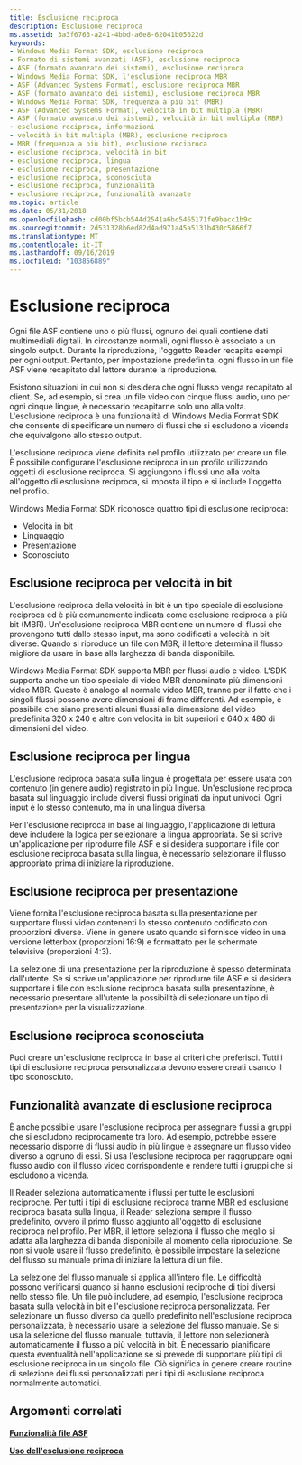 ```yaml
---
title: Esclusione reciproca
description: Esclusione reciproca
ms.assetid: 3a3f6763-a241-4bbd-a6e8-62041b05622d
keywords:
- Windows Media Format SDK, esclusione reciproca
- Formato di sistemi avanzati (ASF), esclusione reciproca
- ASF (formato avanzato dei sistemi), esclusione reciproca
- Windows Media Format SDK, l'esclusione reciproca MBR
- ASF (Advanced Systems Format), esclusione reciproca MBR
- ASF (formato avanzato dei sistemi), esclusione reciproca MBR
- Windows Media Format SDK, frequenza a più bit (MBR)
- ASF (Advanced Systems Format), velocità in bit multipla (MBR)
- ASF (formato avanzato dei sistemi), velocità in bit multipla (MBR)
- esclusione reciproca, informazioni
- velocità in bit multipla (MBR), esclusione reciproca
- MBR (frequenza a più bit), esclusione reciproca
- esclusione reciproca, velocità in bit
- esclusione reciproca, lingua
- esclusione reciproca, presentazione
- esclusione reciproca, sconosciuta
- esclusione reciproca, funzionalità
- esclusione reciproca, funzionalità avanzate
ms.topic: article
ms.date: 05/31/2018
ms.openlocfilehash: cd00bf5bcb544d2541a6bc5465171fe9bacc1b9c
ms.sourcegitcommit: 2d531328b6ed82d4ad971a45a5131b430c5866f7
ms.translationtype: MT
ms.contentlocale: it-IT
ms.lasthandoff: 09/16/2019
ms.locfileid: "103856889"
---
```

# <a name="mutual-exclusion"></a>Esclusione reciproca

Ogni file ASF contiene uno o più flussi, ognuno dei quali contiene dati multimediali digitali. In circostanze normali, ogni flusso è associato a un singolo output. Durante la riproduzione, l'oggetto Reader recapita esempi per ogni output. Pertanto, per impostazione predefinita, ogni flusso in un file ASF viene recapitato dal lettore durante la riproduzione.

Esistono situazioni in cui non si desidera che ogni flusso venga recapitato al client. Se, ad esempio, si crea un file video con cinque flussi audio, uno per ogni cinque lingue, è necessario recapitarne solo uno alla volta. L'esclusione reciproca è una funzionalità di Windows Media Format SDK che consente di specificare un numero di flussi che si escludono a vicenda che equivalgono allo stesso output.

L'esclusione reciproca viene definita nel profilo utilizzato per creare un file. È possibile configurare l'esclusione reciproca in un profilo utilizzando oggetti di esclusione reciproca. Si aggiungono i flussi uno alla volta all'oggetto di esclusione reciproca, si imposta il tipo e si include l'oggetto nel profilo.

Windows Media Format SDK riconosce quattro tipi di esclusione reciproca:

-   Velocità in bit
-   Linguaggio
-   Presentazione
-   Sconosciuto

## <a name="mutual-exclusion-by-bit-rate"></a>Esclusione reciproca per velocità in bit

L'esclusione reciproca della velocità in bit è un tipo speciale di esclusione reciproca ed è più comunemente indicata come esclusione reciproca a più bit (MBR). Un'esclusione reciproca MBR contiene un numero di flussi che provengono tutti dallo stesso input, ma sono codificati a velocità in bit diverse. Quando si riproduce un file con MBR, il lettore determina il flusso migliore da usare in base alla larghezza di banda disponibile.

Windows Media Format SDK supporta MBR per flussi audio e video. L'SDK supporta anche un tipo speciale di video MBR denominato più dimensioni video MBR. Questo è analogo al normale video MBR, tranne per il fatto che i singoli flussi possono avere dimensioni di frame differenti. Ad esempio, è possibile che siano presenti alcuni flussi alla dimensione del video predefinita 320 x 240 e altre con velocità in bit superiori e 640 x 480 di dimensioni del video.

## <a name="mutual-exclusion-by-language"></a>Esclusione reciproca per lingua

L'esclusione reciproca basata sulla lingua è progettata per essere usata con contenuto (in genere audio) registrato in più lingue. Un'esclusione reciproca basata sul linguaggio include diversi flussi originati da input univoci. Ogni input è lo stesso contenuto, ma in una lingua diversa.

Per l'esclusione reciproca in base al linguaggio, l'applicazione di lettura deve includere la logica per selezionare la lingua appropriata. Se si scrive un'applicazione per riprodurre file ASF e si desidera supportare i file con esclusione reciproca basata sulla lingua, è necessario selezionare il flusso appropriato prima di iniziare la riproduzione.

## <a name="mutual-exclusion-by-presentation"></a>Esclusione reciproca per presentazione

Viene fornita l'esclusione reciproca basata sulla presentazione per supportare flussi video contenenti lo stesso contenuto codificato con proporzioni diverse. Viene in genere usato quando si fornisce video in una versione letterbox (proporzioni 16:9) e formattato per le schermate televisive (proporzioni 4:3).

La selezione di una presentazione per la riproduzione è spesso determinata dall'utente. Se si scrive un'applicazione per riprodurre file ASF e si desidera supportare i file con esclusione reciproca basata sulla presentazione, è necessario presentare all'utente la possibilità di selezionare un tipo di presentazione per la visualizzazione.

## <a name="unknown-mutual-exclusion"></a>Esclusione reciproca sconosciuta

Puoi creare un'esclusione reciproca in base ai criteri che preferisci. Tutti i tipi di esclusione reciproca personalizzata devono essere creati usando il tipo sconosciuto.

## <a name="advanced-mutual-exclusion-features"></a>Funzionalità avanzate di esclusione reciproca

È anche possibile usare l'esclusione reciproca per assegnare flussi a gruppi che si escludono reciprocamente tra loro. Ad esempio, potrebbe essere necessario disporre di flussi audio in più lingue e assegnare un flusso video diverso a ognuno di essi. Si usa l'esclusione reciproca per raggruppare ogni flusso audio con il flusso video corrispondente e rendere tutti i gruppi che si escludono a vicenda.

Il Reader seleziona automaticamente i flussi per tutte le esclusioni reciproche. Per tutti i tipi di esclusione reciproca tranne MBR ed esclusione reciproca basata sulla lingua, il Reader seleziona sempre il flusso predefinito, ovvero il primo flusso aggiunto all'oggetto di esclusione reciproca nel profilo. Per MBR, il lettore seleziona il flusso che meglio si adatta alla larghezza di banda disponibile al momento della riproduzione. Se non si vuole usare il flusso predefinito, è possibile impostare la selezione del flusso su manuale prima di iniziare la lettura di un file.

La selezione del flusso manuale si applica all'intero file. Le difficoltà possono verificarsi quando si hanno esclusioni reciproche di tipi diversi nello stesso file. Un file può includere, ad esempio, l'esclusione reciproca basata sulla velocità in bit e l'esclusione reciproca personalizzata. Per selezionare un flusso diverso da quello predefinito nell'esclusione reciproca personalizzata, è necessario usare la selezione del flusso manuale. Se si usa la selezione del flusso manuale, tuttavia, il lettore non selezionerà automaticamente il flusso a più velocità in bit. È necessario pianificare questa eventualità nell'applicazione se si prevede di supportare più tipi di esclusione reciproca in un singolo file. Ciò significa in genere creare routine di selezione dei flussi personalizzati per i tipi di esclusione reciproca normalmente automatici.

## <a name="related-topics"></a>Argomenti correlati

<dl> <dt>

[**Funzionalità file ASF**](asf-file-features.md)
</dt> <dt>

[**Uso dell'esclusione reciproca**](using-mutual-exclusion.md)
</dt> </dl>

 

 




